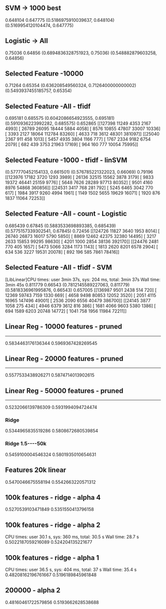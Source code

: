 SVM -> 1000 best
-----------------
0.648104
0.647775
(0.5186975910039637, 0.648104)
(0.5169954120104474, 0.647775)

Logistic -> All
-----------------
0.75036
0.64856
(0.6894836328751923, 0.75036)
(0.548882879603258, 0.64856)

Selected Feature -10000
--------------------------
0.71264
0.65354
(0.636208549560324, 0.7126400000000002)
(0.5493937455185757, 0.65354)

Selected Feature -All - tfidf
--------------------------
0.695181
0.685575
(0.6042086654923555, 0.695181)
(0.5910936223992282, 0.685575)
0.652865
[[127398  11249   4353   2167   4993]
 [ 26789  26095  18444   5884   4058]
 [  8576  10855  47807  33007  10336]
 [  3393   2127  18064 112784  83260]
 [  4633    718   3612  48301 381097]]
[[25040  2367   911   458  1013]
 [ 5457  4935  3804  1166   777]
 [ 1767  2334  9182  6754  2079]
 [  682   439  3753 21963 17169]
 [  964   160   777 10054 75995]]
 
 Selected Feature -1000 - tfidf - linSVM
--------------------------
 
 (0.577770452154133, 0.661501)
(0.576785221322023, 0.66069)
0.79196
[[123976  17182   3720   1293   3989]
 [ 26136  32515  15562   3878   3179]
 [  9833  19372  46441  25159   9776]
 [  5648   7626  28289  97713  80352]
 [  9501   4160   8976  54868 360856]]
[[24531  3417   768   281   792]
 [ 5245  6465  3042   770   617]
 [ 1984  3917  9260  4994  1961]
 [ 1149  1502  5655 19629 16071]
 [ 1920   876  1837 11064 72253]]

Selected Feature -All - count - Logistic
--------------------------
 0.685439
0.67845
(0.5883533698893385, 0.685439)
(0.5775157339302541, 0.67845)
0.72456
[[124726  11827   3640   1953   8014]
 [ 26740  26873  16017   5790   5850]
 [  8869  12462  42375  32380  14495]
 [  3217   2633  15853  99295  98630]
 [  4201   1000   2854  38136 392170]]
[[24476  2481   770   405  1657]
 [ 5473  5066  3284  1173  1143]
 [ 1813  2620  8201  6578  2904]
 [  634   536  3227 19531 20078]
 [  892   196   585  7861 78416]]
 
Selected Feature -All - tfidf - SVM
-------------------------- 
 [LibLinear]CPU times: user 3min 37s, sys: 204 ms, total: 3min 37s
Wall time: 3min 45s
0.811779
0.66543
(0.7812145589227063, 0.811779)
(0.5818336961995876, 0.66543)
0.657005
[[136987   9501   2438    514    720]
 [ 12369  59743   7159   1330    669]
 [  4658   9498  80853  12052   3520]
 [  2051   4115  16965 147496  49001]
 [  2536   2090   6556  40479 386700]]
[[24145  3877  1058   275   434]
 [ 4946  6379  3612   816   386]
 [ 1681  4066  9603  5380  1386]
 [  694  1589  6203 20748 14772]
 [ 1041   758  1956 11984 72211]]
 
## Linear Reg - 10000 features  - pruned
-----------------------------------------
0.5834463176136344
0.5969367428269545

## Linear Reg - 20000 features  - pruned
-----------------------------------------
0.5577533438926271
0.5874714013902615
## Linear Reg - 50000 features  - pruned
-----------------------------------------
0.5232066139786309
0.5931994094724474
### Ridge
0.5344965835519286
0.5808672680539854
### Ridge 1.5----50k
0.5459100004546324
0.5801935010654631

## Features 20k linear
0.5470046675558194
0.5542663220571312

## 100k features - ridge - alpha 4
0.5270539103471849
0.5351550413796158

## 100k features - ridge - alpha 2
CPU times: user 30.1 s, sys: 360 ms, total: 30.5 s
Wall time: 28.7 s
0.5022187059216089
0.524204135221677

## 100k features - ridge - alpha 1
CPU times: user 36.5 s, sys: 404 ms, total: 37 s
Wall time: 35.4 s
0.48208162196761667
0.5196189845961848

## 200000 - alpha 2
0.48160461722579856
0.5193662628538688